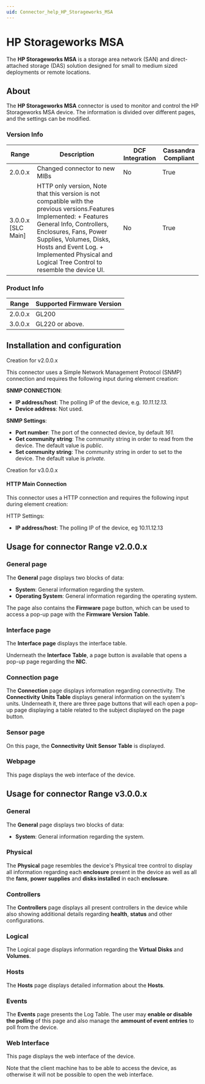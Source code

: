 ```yaml
---
uid: Connector_help_HP_Storageworks_MSA
---
```


# HP Storageworks MSA

The **HP Storageworks MSA** is a storage area network (SAN) and direct-attached storage (DAS) solution designed for small to medium sized deployments or remote locations.

## About

The **HP Storageworks MSA** connector is used to monitor and control the HP Storageworks MSA device. The information is divided over different pages, and the settings can be modified.

### Version Info

| **Range**     | **Description**                                                                                                                                                                                                                                                                                      | **DCF Integration** | **Cassandra Compliant** |
|----------------------|------------------------------------------------------------------------------------------------------------------------------------------------------------------------------------------------------------------------------------------------------------------------------------------------------|---------------------|-------------------------|
| 2.0.0.x              | Changed connector to new MIBs                                                                                                                                                                                                                                                                           | No                  | True                    |
| 3.0.0.x \[SLC Main\] | HTTP only version, Note that this version is not compatible with the previous versions.Features Implemented: + Features General Info, Controllers, Enclosures, Fans, Power Supplies, Volumes, Disks, Hosts and Event Log. + Implemented Physical and Logical Tree Control to resemble the device UI. | No                  | True                    |

### Product Info

| Range | Supported Firmware Version |
|------------------|-----------------------------|
| 2.0.0.x          | GL200                       |
| 3.0.0.x          | GL220 or above.             |

## Installation and configuration

Creation for v2.0.0.x

This connector uses a Simple Network Management Protocol (SNMP) connection and requires the following input during element creation:

**SNMP CONNECTION**:

- **IP address/host**: The polling IP of the device, e.g. *10.11.12.13.*
- **Device address**: Not used.

**SNMP Settings**:

- **Port number**: The port of the connected device, by default *161.*
- **Get community string**: The community string in order to read from the device. The default value is *public*.
- **Set community string**: The community string in order to set to the device. The default value is *private.*

Creation for v3.0.0.x

#### HTTP Main Connection

This connector uses a HTTP connection and requires the following input during element creation:

HTTP Settings:

- **IP address/host**: The polling IP of the device, eg 10.11.12.13

## Usage for connector Range v2.0.0.x

### General page

The **General** page displays two blocks of data:

- **System**: General information regarding the system.
- **Operating System**: General information regarding the operating system.

The page also contains the **Firmware** page button, which can be used to access a pop-up page with the **Firmware** **Version** **Table**.

### Interface page

The **Interface** **page** displays the interface table.

Underneath the **Interface** **Table**, a page button is available that opens a pop-up page regarding the **NIC**.

### Connection page

The **Connection** page displays information regarding connectivity. The **Connectivity** **Units Table** displays general information on the system's units. Underneath it, there are three page buttons that will each open a pop-up page displaying a table related to the subject displayed on the page button.

### Sensor page

On this page, the **Connectivity** **Unit** **Sensor** **Table** is displayed.

### Webpage

This page displays the web interface of the device.

## Usage for connector Range v3.0.0.x

### General

The **General** page displays two blocks of data:

- **System**: General information regarding the system.

### Physical

The **Physical** page resembles the device's Physical tree control to display all information regarding each **enclosure** present in the device as well as all the **fans**, **power supplies** and **disks installed** in each **enclosure**.

### Controllers

The **Controllers** page displays all present controllers in the device while also showing additional details regarding **health**, **status** and other configurations.

### Logical

The Logical page displays information regarding the **Virtual Disks** and **Volumes**.

### Hosts

The **Hosts** page displays detailed information about the **Hosts**.

### Events

The **Events** page presents the Log Table. The user may **enable or disable the polling** of this page and also manage the **ammount of event entries** to poll from the device.

### Web Interface

This page displays the web interface of the device.

Note that the client machine has to be able to access the device, as otherwise it will not be possible to open the web interface.
